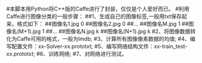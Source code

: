 #本脚本用Python将C++版的Caffe进行了封装，仅仅是个人爱好而已。
#利用Caffe进行图像分类的一般步骤：
##1、生成自己的图像标签,一般用txt保存起来，格式如下：
##图像名1.jpg 0
##图像名2.jpg 0
##...
##图像名M.jpg 1
##图像名(M+1).jpg 1
##...
##图像名N.jpg k
##图像名(N+1).jpg k
#2、将图像数据转化为Caffe可用的格式，一般为lmdb;
#3、计算所有图像像素数据的均值;
#4、编写配置文件：xx-Solver-xx.prototxt;
#5、编写网络结构文件：xx-train_test-xx.prototxt;
#6、训练网络;
#7、对网络进行测试。
		

									
							
